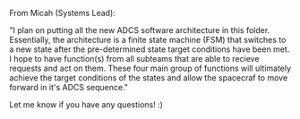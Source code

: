From Micah (Systems Lead):

"I plan on putting all the new ADCS software architecture in this folder. Essentially, the architecture is a finite state machine (FSM) that switches to a new state after the pre-determined state target conditions have been met. I hope to have function(s) from all subteams that are able to recieve requests and act on them. These four main group of functions will ultimately achieve the target conditions of the states and allow the spacecraf to move forward in it's ADCS sequence." 

Let me know if you have any questions! :)